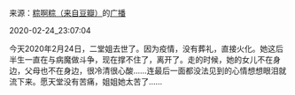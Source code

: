 来源：[粽啊粽（来自豆瓣）](https://www.douban.com/people/50092975/)的[广播](https://www.douban.com/people/50092975/status/2831501076/)


2020-02-24_23:07:04


今天2020年2月24日，二堂姐去世了。因为疫情，没有葬礼，直接火化。她这后半生一直在与病魔做斗争，现在撑不住了，离开了。走的时候，她的女儿不在身边，父母也不在身边，很冷清很心酸……连最后一面都没法见到的心情想想眼泪就流下来。愿天堂没有苦痛，姐姐她太苦了……
